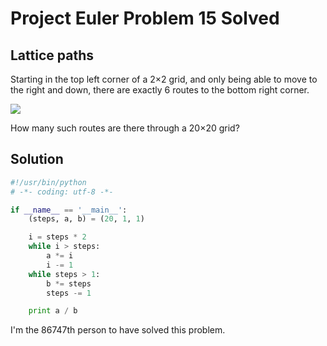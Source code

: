 # Project Euler Problem 15 Solved


Lattice paths
-------------

Starting in the top left corner of a 2×2 grid, and only being able to move to the right and down, there are exactly 6 routes to the bottom right corner.

![](http://pic.yupoo.com/leninlee/DEwoQ7qc/medish.jpg)

How many such routes are there through a 20×20 grid?

Solution
--------

```python
#!/usr/bin/python
# -*- coding: utf-8 -*-

if __name__ == '__main__':
    (steps, a, b) = (20, 1, 1)

    i = steps * 2
    while i > steps:
        a *= i
        i -= 1
    while steps > 1:
        b *= steps
        steps -= 1

    print a / b
```

I'm the 86747th person to have solved this problem.

